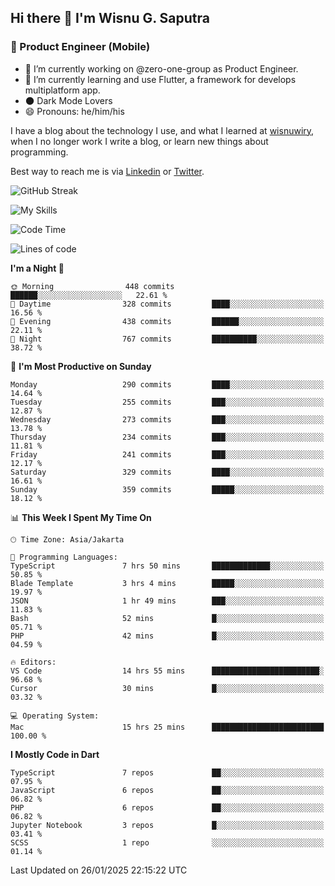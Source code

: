 ## Hi there 👋 I'm Wisnu G. Saputra

### :mobile_phone_off: Product Engineer (Mobile)

- 🔭 I’m currently working on @zero-one-group as Product Engineer.
- 🌱 I’m currently learning and use Flutter, a framework for develops multiplatform app.
- 🌑 Dark Mode Lovers
- 😄 Pronouns: he/him/his

I have a blog about the technology I use, and what I learned at [wisnuwiry](https://wisnuwiry.space/), when I no longer work I write a blog, or learn new things about programming.

Best way to reach me is via [Linkedin](https://www.linkedin.com/in/wisnu-saputra/) or [Twitter](https://twitter.com/wisnuwiry).

![GitHub Streak](https://streak-stats.demolab.com?user=wisnuwiry&theme=dark&hide_border=true)

![My Skills](https://skillicons.dev/icons?i=dart,flutter,kotlin,swift,go,js,css,neovim,git,linux&perline=5)

<!--START_SECTION:waka-->
![Code Time](http://img.shields.io/badge/Code%20Time-1%2C674%20hrs%2018%20mins-blue)

![Lines of code](https://img.shields.io/badge/From%20Hello%20World%20I%27ve%20Written-3.9%20million%20lines%20of%20code-blue)

**I'm a Night 🦉** 

```text
🌞 Morning                448 commits         ██████░░░░░░░░░░░░░░░░░░░   22.61 % 
🌆 Daytime                328 commits         ████░░░░░░░░░░░░░░░░░░░░░   16.56 % 
🌃 Evening                438 commits         ██████░░░░░░░░░░░░░░░░░░░   22.11 % 
🌙 Night                  767 commits         ██████████░░░░░░░░░░░░░░░   38.72 % 
```
📅 **I'm Most Productive on Sunday** 

```text
Monday                   290 commits         ████░░░░░░░░░░░░░░░░░░░░░   14.64 % 
Tuesday                  255 commits         ███░░░░░░░░░░░░░░░░░░░░░░   12.87 % 
Wednesday                273 commits         ███░░░░░░░░░░░░░░░░░░░░░░   13.78 % 
Thursday                 234 commits         ███░░░░░░░░░░░░░░░░░░░░░░   11.81 % 
Friday                   241 commits         ███░░░░░░░░░░░░░░░░░░░░░░   12.17 % 
Saturday                 329 commits         ████░░░░░░░░░░░░░░░░░░░░░   16.61 % 
Sunday                   359 commits         █████░░░░░░░░░░░░░░░░░░░░   18.12 % 
```


📊 **This Week I Spent My Time On** 

```text
🕑︎ Time Zone: Asia/Jakarta

💬 Programming Languages: 
TypeScript               7 hrs 50 mins       █████████████░░░░░░░░░░░░   50.85 % 
Blade Template           3 hrs 4 mins        █████░░░░░░░░░░░░░░░░░░░░   19.97 % 
JSON                     1 hr 49 mins        ███░░░░░░░░░░░░░░░░░░░░░░   11.83 % 
Bash                     52 mins             █░░░░░░░░░░░░░░░░░░░░░░░░   05.71 % 
PHP                      42 mins             █░░░░░░░░░░░░░░░░░░░░░░░░   04.59 % 

🔥 Editors: 
VS Code                  14 hrs 55 mins      ████████████████████████░   96.68 % 
Cursor                   30 mins             █░░░░░░░░░░░░░░░░░░░░░░░░   03.32 % 

💻 Operating System: 
Mac                      15 hrs 25 mins      █████████████████████████   100.00 % 
```

**I Mostly Code in Dart** 

```text
TypeScript               7 repos             ██░░░░░░░░░░░░░░░░░░░░░░░   07.95 % 
JavaScript               6 repos             ██░░░░░░░░░░░░░░░░░░░░░░░   06.82 % 
PHP                      6 repos             ██░░░░░░░░░░░░░░░░░░░░░░░   06.82 % 
Jupyter Notebook         3 repos             █░░░░░░░░░░░░░░░░░░░░░░░░   03.41 % 
SCSS                     1 repo              ░░░░░░░░░░░░░░░░░░░░░░░░░   01.14 % 
```




 Last Updated on 26/01/2025 22:15:22 UTC
<!--END_SECTION:waka-->
